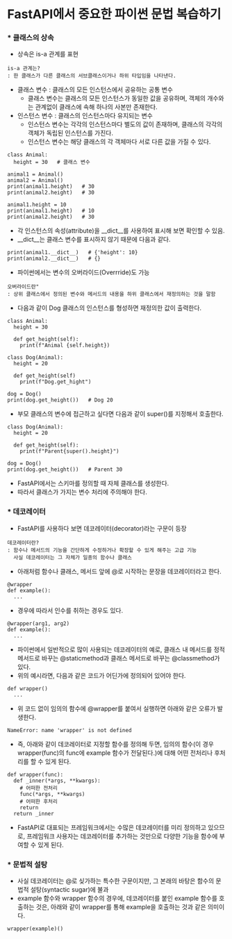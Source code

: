 # FastAPI에서 중요한 파이썬 문법 복습하기

### * 클래스의 상속
- 상속은 is-a 관계를 표현
```
is-a 관계는?
: 한 클래스가 다른 클래스의 서브클래스이거나 하위 타입임을 나타낸다.
```
- 클래스 변수 : 클래스의 모든 인스턴스에서 공유하는 공통 변수
  - 클래스 변수는 클래스의 모든 인스턴스가 동일한 값을 공유하며, 객체의 개수와는 관계없이 클래스에 속해 하나의 사본만 존재한다.
- 인스턴스 변수 : 클래스의 인스턴스마다 유지되는 변수
  - 인스턴스 변수는 각각의 인스턴스마다 별도의 값이 존재하며, 클래스의 각각의 객체가 독립된 인스턴스를 가진다.
  - 인스턴스 변수는 해당 클래스의 각 객체마다 서로 다른 값을 가질 수 있다.
```
class Animal:
  height = 30   # 클래스 변수
```
```
animal1 = Animal()
animal2 = Animal()
print(animal1.height)   # 30
print(animal2.height)   # 30

animal1.height = 10
print(animal1.height)   # 10
print(animal2.height)   # 30
```

- 각 인스턴스의 속성(attribute)을 __dict__를 사용하여 표시해 보면 확인할 수 있음.
- __dict__는 클래스 변수를 표시하지 않기 때문에 다음과 같다.
```
print(animal1.__dict__)   # {'height': 10}
print(animal2.__dict__)   # {}
```
- 파이썬에서는 변수의 오버라이드(Overrride)도 가능
```
오버라이드란"
: 상위 클래스에서 정의된 변수와 메서드의 내용을 하위 클래스에서 재정의하는 것을 말함
```
- 다음과 같이 Dog 클래스의 인스턴스를 형성하면 재정의한 값이 출력한다.
```
class Animal:
  height = 30

  def get_height(self):
    print(f"Animal {self.height})
  
class Dog(Animal):
  height = 20

  def get_height(self)
    print(f"Dog.get_hight")
```
```
dog = Dog()
print(dog.get_height())   # Dog 20
```
- 부모 클래스의 변수에 접근하고 싶다면 다음과 같이 super()를 지정해서 호출한다.
```
class Dog(Animal):
  height = 20

  def get_height(self):
    print(f"Parent{super().height}")
```
```
dog = Dog()
print(dog.get_height())   # Parent 30
```
- FastAPI에서는 스키마를 정의할 때 자체 클래스를 생성한다.
- 따라서 클래스가 가지는 변수 처리에 주의해야 한다.

### * 데코레이터
- FastAPI를 사용하다 보면 데코레이터(decorator)라는 구문이 등장
```
데코레이터란?
: 함수나 메서드의 기능을 간단하게 수정하거나 확장할 수 있게 해주는 고급 기능
  사실 데코레이터는 그 자체가 일종의 함수나 클래스
```
- 아래처럼 함수나 클래스, 메서드 앞에 @로 시작하는 문장을 데코레이터라고 한다.
```
@wrapper
def example():
  ...
```
- 경우에 따라서 인수를 취하는 경우도 있다.
```
@wrapper(arg1, arg2)
def example():
  ...
```
- 파이썬에서 일반적으로 많이 사용되는 데코레이터의 예로, 클래스 내 메서드를 정적 메서드로 바꾸는 @staticmethod과 클래스 메서드로 바꾸는 @classmethod가 있다.
- 위의 예시라면, 다음과 같은 코드가 어딘가에 정의되어 있어야 한다.
```
def wrapper()
  ...
```
- 위 코드 없이 임의의 함수에 @wrapper를 붙여서 실행하면 아래와 같은 오류가 발생한다.
```
NameError: name 'wrapper' is not defined
```
- 즉, 아래와 같이 데코레이터로 지정할 함수를 정의해 두면, 임의의 함수(이 경우 wrapper(func)의 func에 example 함수가 전달된다.)에 대해 어떤 전처리나 후처리를 할 수 있게 된다.
```
def wrapper(func):
  def _inner(*args, **kwargs):
    # 어떠한 전처리
    func(*args, **kwargs)
    # 어떠한 후처리
    return
  return _inner
```
- FastAPI로 대표되는 프레임워크에서는 수많은 데코레이터를 미리 정의하고 있으므로, 프레임워크 사용자는 데코레이터를 추가하는 것만으로 다양한 기능을 함수에 부여할 수 있게 된다.
### * 문법적 설탕
- 사실 데코레이터는 @로 싲가하는 특수한 구문이지만, 그 본래의 바탕은 함수의 문법적 설탕(syntactic sugar)에 불과
- example 함수와 wrapper 함수의 경우에, 데코레이터를 붙인 example 함수를 호출하는 것은, 아래와 같이 wrapper를 통해 example을 호출하는 것과 같은 의미이다.
```
wrapper(example)()
```